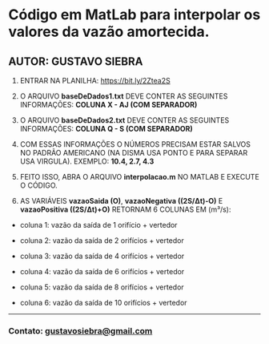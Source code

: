 # Código em MatLab para interpolar os valores da vazão amortecida.

## AUTOR: GUSTAVO SIEBRA

1. ENTRAR NA PLANILHA: https://bit.ly/2Ztea2S

2. O ARQUIVO **baseDeDados1.txt** DEVE CONTER AS SEGUINTES INFORMAÇÕES: __**COLUNA X - AJ (COM SEPARADOR)**__

3. O ARQUIVO **baseDeDados2.txt** DEVE CONTER AS SEGUINTES INFORMAÇÕES: __**COLUNA Q - S (COM SEPARADOR)**__

4. COM ESSAS INFORMAÇÕES O NÚMEROS PRECISAM ESTAR SALVOS NO PADRÃO AMERICANO (NA DISMA USA PONTO E PARA SEPARAR USA VIRGULA). EXEMPLO: **10.4, 2.7, 4.3**

5. FEITO ISSO, ABRA O ARQUIVO **interpolacao.m** NO MATLAB E EXECUTE O CÓDIGO. 

6. AS VARIÁVEIS **vazaoSaida (O)**, **vazaoNegativa ((2S/Δt)-O)** E **vazaoPositiva ((2S/Δt)+O)** RETORNAM 6 COLUNAS EM (m³/s):
 <ul><li> coluna 1: vazão da saída de 1 orifício + vertedor</ul></li>
 <ul><li> coluna 2: vazão da saída de 2 orifícios + vertedor</ul></li>
 <ul><li> coluna 3: vazão da saída de 4 orifícios + vertedor</ul></li>
 <ul><li> coluna 4: vazão da saída de 6 orifícios + vertedor</ul></li>
 <ul><li> coluna 5: vazão da saída de 8 orifícios + vertedor</ul></li>
 <ul><li> coluna 6: vazão da saída de 10 orifícios + vertedor</ul></li>

---

### Contato: gustavosiebra@gmail.com